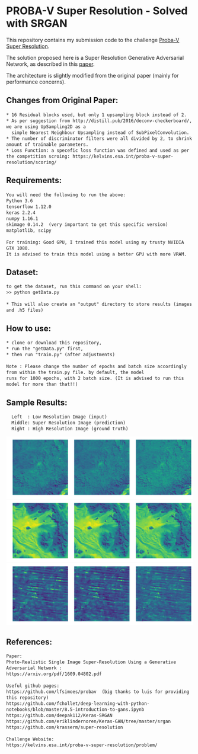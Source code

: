 # PROBA-V Super Resolution - Solved with SRGAN

This repository contains my submission code to the challenge [Proba-V Super Resolution](https://kelvins.esa.int/proba-v-super-resolution/home/).

The solution proposed here is a Super Resolution Generative Adversarial Network, as described in this [paper](https://arxiv.org/pdf/1609.04802.pdf).

The architecture is slightly modified from the original paper (mainly for performance concerns).

## Changes from Original Paper:
    * 16 Residual blocks used, but only 1 upsampling block instead of 2.
    * As per suggestion from http://distill.pub/2016/deconv-checkerboard/, we are using UpSampling2D as a
      simple Nearest Neighbour Upsampling instead of SubPixelConvolution.
    * The number of discriminator filters were all divided by 2, to shrink amount of trainable parameters.
    * Loss Function: a specefic loss function was defined and used as per the competition scroing: https://kelvins.esa.int/proba-v-super-resolution/scoring/
    
## Requirements:

    You will need the following to run the above:
    Python 3.6
    tensorflow 1.12.0
    keras 2.2.4
    numpy 1.16.1
    skimage 0.14.2  (very important to get this specific version)
    matplotlib, scipy
    
    For training: Good GPU, I trained this model using my trusty NVIDIA GTX 1080.
    It is advised to train this model using a better GPU with more VRAM.

## Dataset:
    to get the dataset, run this command on your shell:
    >> python getData.py
    
    * This will also create an "output" directory to store results (images and .h5 files)

## How to use:
    
    * clone or download this repository,
    * run the "getData.py" first,
    * then run "train.py" (after adjustments)
    
    Note : Please change the number of epochs and batch size accordingly from within the train.py file. by default, the model
    runs for 1000 epochs, with 2 batch size. (It is advised to run this model for more than that!!)
    
    
## Sample Results:

      Left  : Low Resolution Image (input)
      Middle: Super Resolution Image (prediction)
      Right : High Resolution Image (ground truth)

![sample 1](./sample_results/predict116_5_301.png)
![sample 2](./sample_results/predict256_4_201.png)
![sample 3](./sample_results/predict258_3_401.png)
    

## References:

    Paper:
    Photo-Realistic Single Image Super-Resolution Using a Generative Adversarial Network :
    https://arxiv.org/pdf/1609.04802.pdf
    
    Useful github pages:
    https://github.com/lfsimoes/probav  (big thanks to luis for providing this repository)
    https://github.com/fchollet/deep-learning-with-python-notebooks/blob/master/8.5-introduction-to-gans.ipynb
    https://github.com/deepak112/Keras-SRGAN
    https://github.com/eriklindernoren/Keras-GAN/tree/master/srgan
    https://github.com/krasserm/super-resolution
    
    Challenge Website:
    https://kelvins.esa.int/proba-v-super-resolution/problem/
    
